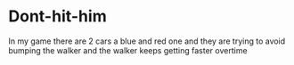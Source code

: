 # Dont-hit-him
In my game there are 2 cars a blue and red one and they are trying to avoid bumping the walker and the walker keeps getting faster overtime
